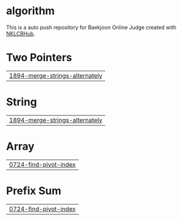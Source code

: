 # algorithm
This is a auto push repository for Baekjoon Online Judge created with [NKLCBHub](https://github.com/Donghyeon0915/NKLCB_Hub).


# Two Pointers
|  |
| ------- |
| [1894-merge-strings-alternately](https://github.com/juheesvt/algorithm/tree/master/1894-merge-strings-alternately) |
# String
|  |
| ------- |
| [1894-merge-strings-alternately](https://github.com/juheesvt/algorithm/tree/master/1894-merge-strings-alternately) |
# Array
|  |
| ------- |
| [0724-find-pivot-index](https://github.com/juheesvt/algorithm/tree/master/0724-find-pivot-index) |
# Prefix Sum
|  |
| ------- |
| [0724-find-pivot-index](https://github.com/juheesvt/algorithm/tree/master/0724-find-pivot-index) |